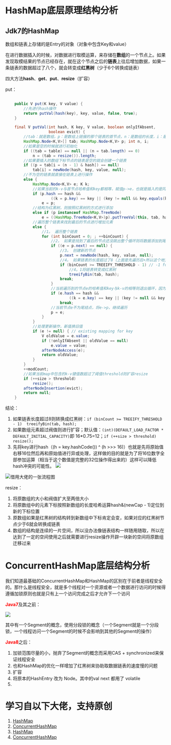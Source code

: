 # HashMap底层原理结构分析

## Jdk7的HashMap

数组和链表上存储的是Entry的对象（对象中包含Key和value）

在进行数据插入的时候，对数据进行取模运算，来存储在**数组**的一个节点上。如果发现取模结果的节点已经存在，就在这个节点之后的**链表**上往后增加数据，如果一条链表的数据超过了八个，就会转变成**红黑树**（少于6个转换成链表）

四大方法**hash**、**get**、**put**、**resize**（扩容）

put：
```java
    
    public V put(K key, V value) {
        //先进行hash操作
        return putVal(hash(key), key, value, false, true);
    }

    final V putVal(int hash, K key, V value, boolean onlyIfAbsent,
                   boolean evict) {
        //tab：就是数组，p：是数组上链接的那个链表的首节点，n：是数组的长度，i：是hash取模后的下标
        HashMap.Node<K,V>[] tab; HashMap.Node<K,V> p; int n, i;
        //如果是空的时候就进行初始化
        if ((tab = table) == null || (n = tab.length) == 0)
            n = (tab = resize()).length;
        //如果要插入的数组下标节点的链表是空的就会创建一个链表
        if ((p = tab[i = (n - 1) & hash]) == null)
            tab[i] = newNode(hash, key, value, null);
        //不为空的链表就直接在链表上进行操作
        else {
            HashMap.Node<K,V> e; K k;
            //如果当前的k-v与首节点哈希值和key都相等，赋值p->e，也就是插入的是同一个key就进行更新操作即可
            if (p.hash == hash &&
                    ((k = p.key) == key || (key != null && key.equals(k))))
                e = p;
            //结构为红黑树，则按照红黑树的方式进行添加
            else if (p instanceof HashMap.TreeNode)
                e = ((HashMap.TreeNode<K,V>)p).putTreeVal(this, tab, hash, key, value);
            //遍历整个链表来找到最后的节点进行增加元素
            else {
                //1。 遍历整个链表
                for (int binCount = 0; ; ++binCount) {
                    //2。 如果是找到了最后的节点还没跳出整个循环则将数据添加到尾节点上，即next==null
                    if ((e = p.next) == null) {
                        //3。 创建新的节点
                        p.next = newNode(hash, key, value, null);
                        //4。 如果链表的长度超过了8（上面是先遍历后+所以这个地方判断是否>=7）将链表转变成红黑树
                        if (binCount >= TREEIFY_THRESHOLD - 1) // -1 for 1st
                            //4。1将链表转变成红黑树
                            treeifyBin(tab, hash);
                        break;
                    }
                    //当前遍历到的节点e的哈希值和key与k-v的相等则退出循环，因为这里只处理新增（一般不会出现这种情况，应该在上面就已经拦截住了）
                    if (e.hash == hash &&
                            ((k = e.key) == key || (key != null && key.equals(k))))
                        break;
                    //当前节点e不为尾结点，将e->p，继续遍历
                    p = e;
                }
            }
            //处理更新操作，新值换旧值
            if (e != null) { // existing mapping for key
                V oldValue = e.value;
                if (!onlyIfAbsent || oldValue == null)
                    e.value = value;
                afterNodeAccess(e);
                return oldValue;
            }
        }
        ++modCount;
        //如果当前map中包含的k-v键值数超过了阈值threshold则扩容resize
        if (++size > threshold)
            resize();
        afterNodeInsertion(evict);
        return null;
    }
```
结论：
1. 如果链表长度超过8则转换成红黑树：`if (binCount >= TREEIFY_THRESHOLD - 1)  treeifyBin(tab, hash); `
2. 如果数组元素超过阀值则进行扩容；默认值：`(int)(DEFAULT_LOAD_FACTOR * DEFAULT_INITIAL_CAPACITY)`即 16*0.75=12；`if (++size > threshold) resize();`
3. 先将key进行hash（(h = key.hashCode()) ^ (h >>> 16)）也就是先将原始值右移16位然后再和原始值进行异或处理，这样做的目的就是为了将16位数字全部参加运算（相当于这个数值是完整的32位操作得出来的）这样可以降低hash冲突的可能性。 ![](https://img2020.cnblogs.com/blog/1162587/202011/1162587-20201113150824675-137769143.png)

![借用大佬的一张流程图](https://img-blog.csdnimg.cn/20181105181728652.png?x-oss-process=image/watermark,type_ZmFuZ3poZW5naGVpdGk,shadow_10,text_aHR0cHM6Ly9ibG9nLmNzZG4ubmV0L3dvc2hpbWF4aWFvMQ==,size_16,color_FFFFFF,t_70)

resize：


1. 将原数组的大小和阀值扩大至两倍大小
2. 将原数组中的元素下标按照新数组的长度哈希运算hash&(newCap - 1)定位到新的下标位置
3. 原数组如果是红黑树的结构转到新数组中下标肯定会变，如果对应的红黑树节点少于6就会转换成链表
4. 数组的结构是连续的一片空间，所以没办法像链表结构一样随用随取，所以在达到了一定的空间使用之后就需要进行resize操作开辟一块新的空间将原数组迁移过来


# ConcurrentHashMap底层结构分析

我们知道最基础的ConcurrentHashMap和HashMap的区别在于前者是线程安全的。那什么是线程安全，就是多个线程对一个资源或者一个数据进行访问的时候得遵循加锁原则也就是只有上一个访问完成之后才允许下一个访问

<font color="red">**Java7**</font>及其之前：

![](https://img-blog.csdnimg.cn/img_convert/5cd777c30769ab49c24de982c53d0af9.png)

其中有一个Segment的概念，使用分段锁的概念（一个Segment就是一个分段锁，一个线程访问一个Segment的时候不会影响到其他的Segment的操作）




<font color="red">**Java8**</font>之后：
1. 加锁范围尽量的小，抛弃了Segment的概念而采用CAS + synchronized来保证线程安全
2. 也和HashMap的优化一样增加了红黑树来协助取数据链表的速度慢的问题
3. 扩容
4. 将原本的HashEntry 改为 Node。其中的val next 都用了 volatile
5. 




# 学习自以下大佬，支持原创

1. [HashMap](https://blog.csdn.net/woshimaxiao1/article/details/83661464)
2. [ConcurrentHashMap](https://www.cnblogs.com/jajian/p/10385377.html)
3. [HashMap](https://www.cnblogs.com/jajian/p/13965678.html)
4. [ConcurrentHashMap](https://blog.csdn.net/weixin_44460333/article/details/86770169)

